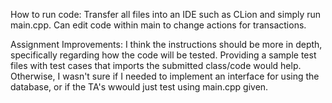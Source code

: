 How to run code:
Transfer all files into an IDE such as CLion and simply run main.cpp. Can edit code within main to change actions for transactions. 

Assignment Improvements:
I think the instructions should be more in depth, specifically regarding how the code will be tested. Providing a sample test files with test cases that imports the submitted class/code would help. Otherwise, I wasn't sure if I needed to implement an interface
for using the database, or if the TA's wwould just test using main.cpp given. 

